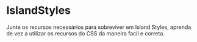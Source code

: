 # IslandStyles
Junte os recursos necessários para sobreviver em Island Styles, aprenda de vez a utilizar os recursos do CSS da maneira facil e correta.

